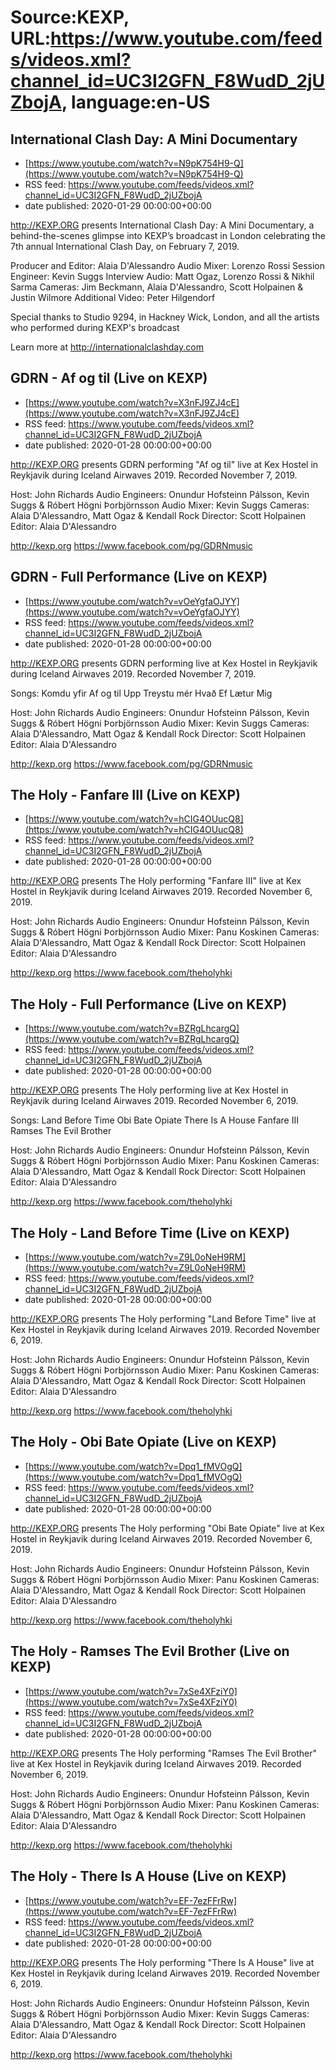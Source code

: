 # Source:KEXP, URL:https://www.youtube.com/feeds/videos.xml?channel_id=UC3I2GFN_F8WudD_2jUZbojA, language:en-US

## International Clash Day: A Mini Documentary
 - [https://www.youtube.com/watch?v=N9pK754H9-Q](https://www.youtube.com/watch?v=N9pK754H9-Q)
 - RSS feed: https://www.youtube.com/feeds/videos.xml?channel_id=UC3I2GFN_F8WudD_2jUZbojA
 - date published: 2020-01-29 00:00:00+00:00

http://KEXP.ORG presents International Clash Day: A Mini Documentary, a behind-the-scenes glimpse into KEXP’s broadcast in London celebrating the 7th annual International Clash Day, on February 7, 2019.

Producer and Editor: Alaia D'Alessandro 
Audio Mixer: Lorenzo Rossi
Session Engineer: Kevin Suggs
Interview Audio: Matt Ogaz, Lorenzo Rossi & Nikhil Sarma
Cameras: Jim Beckmann, Alaia D'Alessandro, Scott Holpainen & Justin Wilmore
Additional Video: Peter Hilgendorf

Special thanks to Studio 9294, in Hackney Wick, London, and all the artists who performed during KEXP's broadcast

Learn more at http://internationalclashday.com

## GDRN - Af og til (Live on KEXP)
 - [https://www.youtube.com/watch?v=X3nFJ9ZJ4cE](https://www.youtube.com/watch?v=X3nFJ9ZJ4cE)
 - RSS feed: https://www.youtube.com/feeds/videos.xml?channel_id=UC3I2GFN_F8WudD_2jUZbojA
 - date published: 2020-01-28 00:00:00+00:00

http://KEXP.ORG presents GDRN performing "Af og til" live at Kex Hostel in Reykjavik during Iceland Airwaves 2019. Recorded November 7, 2019.

Host: John Richards
Audio Engineers: Onundur Hofsteinn Pálsson, Kevin Suggs & Róbert Högni Þorbjörnsson
Audio Mixer: Kevin Suggs
Cameras: Alaia D'Alessandro, Matt Ogaz & Kendall Rock
Director: Scott Holpainen
Editor: Alaia D'Alessandro

http://kexp.org
https://www.facebook.com/pg/GDRNmusic

## GDRN - Full Performance (Live on KEXP)
 - [https://www.youtube.com/watch?v=vOeYgfaOJYY](https://www.youtube.com/watch?v=vOeYgfaOJYY)
 - RSS feed: https://www.youtube.com/feeds/videos.xml?channel_id=UC3I2GFN_F8WudD_2jUZbojA
 - date published: 2020-01-28 00:00:00+00:00

http://KEXP.ORG presents GDRN performing live at Kex Hostel in Reykjavik during Iceland Airwaves 2019. Recorded November 7, 2019.

Songs:
Komdu yfir
Af og til
Upp
Treystu mér
Hvað Ef
Lætur Mig

Host: John Richards
Audio Engineers: Onundur Hofsteinn Pálsson, Kevin Suggs & Róbert Högni Þorbjörnsson
Audio Mixer: Kevin Suggs
Cameras: Alaia D'Alessandro, Matt Ogaz & Kendall Rock
Director: Scott Holpainen
Editor: Alaia D'Alessandro

http://kexp.org
https://www.facebook.com/pg/GDRNmusic

## The Holy - Fanfare III (Live on KEXP)
 - [https://www.youtube.com/watch?v=hCIG4OUucQ8](https://www.youtube.com/watch?v=hCIG4OUucQ8)
 - RSS feed: https://www.youtube.com/feeds/videos.xml?channel_id=UC3I2GFN_F8WudD_2jUZbojA
 - date published: 2020-01-28 00:00:00+00:00

http://KEXP.ORG presents The Holy performing "Fanfare III" live at Kex Hostel in Reykjavik during Iceland Airwaves 2019. Recorded November 6, 2019.

Host: John Richards
Audio Engineers: Onundur Hofsteinn Pálsson, Kevin Suggs & Róbert Högni Þorbjörnsson
Audio Mixer: Panu Koskinen
Cameras: Alaia D'Alessandro, Matt Ogaz & Kendall Rock
Director: Scott Holpainen
Editor: Alaia D'Alessandro

http://kexp.org
https://www.facebook.com/theholyhki

## The Holy - Full Performance (Live on KEXP)
 - [https://www.youtube.com/watch?v=BZRgLhcargQ](https://www.youtube.com/watch?v=BZRgLhcargQ)
 - RSS feed: https://www.youtube.com/feeds/videos.xml?channel_id=UC3I2GFN_F8WudD_2jUZbojA
 - date published: 2020-01-28 00:00:00+00:00

http://KEXP.ORG presents The Holy performing live at Kex Hostel in Reykjavik during Iceland Airwaves 2019. Recorded November 6, 2019.

Songs:
Land Before Time
Obi Bate Opiate
There Is A House
Fanfare III
Ramses The Evil Brother

Host: John Richards
Audio Engineers: Onundur Hofsteinn Pálsson, Kevin Suggs & Róbert Högni Þorbjörnsson
Audio Mixer: Panu Koskinen
Cameras: Alaia D'Alessandro, Matt Ogaz & Kendall Rock
Director: Scott Holpainen
Editor: Alaia D'Alessandro

http://kexp.org
https://www.facebook.com/theholyhki

## The Holy - Land Before Time (Live on KEXP)
 - [https://www.youtube.com/watch?v=Z9L0oNeH9RM](https://www.youtube.com/watch?v=Z9L0oNeH9RM)
 - RSS feed: https://www.youtube.com/feeds/videos.xml?channel_id=UC3I2GFN_F8WudD_2jUZbojA
 - date published: 2020-01-28 00:00:00+00:00

http://KEXP.ORG presents The Holy performing "Land Before Time" live at Kex Hostel in Reykjavik during Iceland Airwaves 2019. Recorded November 6, 2019.

Host: John Richards
Audio Engineers: Onundur Hofsteinn Pálsson, Kevin Suggs & Róbert Högni Þorbjörnsson
Audio Mixer: Panu Koskinen
Cameras: Alaia D'Alessandro, Matt Ogaz & Kendall Rock
Director: Scott Holpainen
Editor: Alaia D'Alessandro

http://kexp.org
https://www.facebook.com/theholyhki

## The Holy - Obi Bate Opiate (Live on KEXP)
 - [https://www.youtube.com/watch?v=Dpq1_fMVOgQ](https://www.youtube.com/watch?v=Dpq1_fMVOgQ)
 - RSS feed: https://www.youtube.com/feeds/videos.xml?channel_id=UC3I2GFN_F8WudD_2jUZbojA
 - date published: 2020-01-28 00:00:00+00:00

http://KEXP.ORG presents The Holy performing "Obi Bate Opiate" live at Kex Hostel in Reykjavik during Iceland Airwaves 2019. Recorded November 6, 2019.

Host: John Richards
Audio Engineers: Onundur Hofsteinn Pálsson, Kevin Suggs & Róbert Högni Þorbjörnsson
Audio Mixer: Panu Koskinen
Cameras: Alaia D'Alessandro, Matt Ogaz & Kendall Rock
Director: Scott Holpainen
Editor: Alaia D'Alessandro

http://kexp.org
https://www.facebook.com/theholyhki

## The Holy - Ramses The Evil Brother (Live on KEXP)
 - [https://www.youtube.com/watch?v=7xSe4XFziY0](https://www.youtube.com/watch?v=7xSe4XFziY0)
 - RSS feed: https://www.youtube.com/feeds/videos.xml?channel_id=UC3I2GFN_F8WudD_2jUZbojA
 - date published: 2020-01-28 00:00:00+00:00

http://KEXP.ORG presents The Holy performing "Ramses The Evil Brother" live at Kex Hostel in Reykjavik during Iceland Airwaves 2019. Recorded November 6, 2019.

Host: John Richards
Audio Engineers: Onundur Hofsteinn Pálsson, Kevin Suggs & Róbert Högni Þorbjörnsson
Audio Mixer: Panu Koskinen
Cameras: Alaia D'Alessandro, Matt Ogaz & Kendall Rock
Director: Scott Holpainen
Editor: Alaia D'Alessandro

http://kexp.org
https://www.facebook.com/theholyhki

## The Holy - There Is A House (Live on KEXP)
 - [https://www.youtube.com/watch?v=EF-7ezFFrRw](https://www.youtube.com/watch?v=EF-7ezFFrRw)
 - RSS feed: https://www.youtube.com/feeds/videos.xml?channel_id=UC3I2GFN_F8WudD_2jUZbojA
 - date published: 2020-01-28 00:00:00+00:00

http://KEXP.ORG presents The Holy performing "There Is A House" live at Kex Hostel in Reykjavik during Iceland Airwaves 2019. Recorded November 6, 2019.

Host: John Richards
Audio Engineers: Onundur Hofsteinn Pálsson, Kevin Suggs & Róbert Högni Þorbjörnsson
Audio Mixer: Kevin Suggs
Cameras: Alaia D'Alessandro, Matt Ogaz & Kendall Rock
Director: Scott Holpainen
Editor: Alaia D'Alessandro

http://kexp.org
https://www.facebook.com/theholyhki

